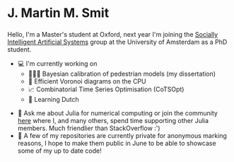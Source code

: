 <h1 align="left">J. Martin M. Smit</h1>
<h3 align="center"></h3>
Hello, I'm a Master's student at Oxford, next year I'm joining the
<a href="https://ivi.uva.nl/research/socially-intelligent-artificial-systems-group.html">Socially Intelligent Artificial Systems</a> group at the University of Amsterdam as a PhD student.


* 💻 I'm currently working on
  * 🚶🏿‍♂️ Bayesian calibration of pedestrian models (my dissertation) 
  * 🔺 Efficient Voronoi diagrams on the CPU
  * 📈 Combinatorial Time Series Optimisation (CoTSOpt)
  * 📙 Learning Dutch

- 💬 Ask me about Julia for numerical computing or join the community [here](https://discourse.julialang.org/invites/BC6thrmqZQ) where I, and many others, spend time supporting other Julia members. Much friendlier than StackOverflow :')
- 📜 A few of my repositories are currently private for anonymous marking reasons, I hope to make them public in June to be able to showcase some of my up to date code!

